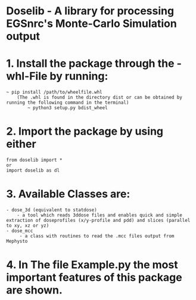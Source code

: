 # Doselib - A library for processing EGSnrc's Monte-Carlo Simulation output 

# 1. Install the package through the -whl-File by running:
	~ pip install /path/to/wheelfile.whl
        (The .whl is found in the directory dist or can be obtained by running the following command in the terminal)
        	~ python3 setup.py bdist_wheel

# 2. Import the package by using either 
	from doselib import * 
	or
	import doselib as dl
	
# 3. Available Classes are:
 	- dose_3d (equivalent to statdose)
		- a tool which reads 3ddose files and enables quick and simple extraction of doseprofiles (x/y-profile and pdd) and slices (parallel to xy, xz or yz)
	- dose_mcc 
		 - a class with routines to read the .mcc files output from Mephysto

# 4. In The file Example.py the most important features of this package are shown.

